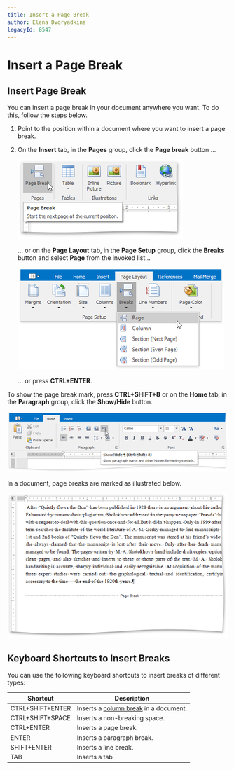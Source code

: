 ```yaml
---
title: Insert a Page Break
author: Elena Dvoryadkina
legacyId: 8547
---
```

# Insert a Page Break
## Insert Page Break
You can insert a page break in your document anywhere you want. To do this, follow the steps below.
1. Point to the position within a document where you want to insert a page break.
2. On the **Insert** tab, in the **Pages** group, click the **Page break** button ...
	
	![RTEPageBreak](../../../images/img121358.png)
	
	... or on the **Page Layout** tab, in the **Page Setup** group, click the **Breaks** button and select **Page** from the invoked list...
	
	![PageBreakPageLayoutRibbon](../../../images/img121359.png)
	
	... or press **CTRL+ENTER**.

To show the page break mark, press **CTRL+SHIFT+8** or on the **Home** tab, in the **Paragraph** group, click the **Show/Hide** button.

![RTEShowHideParagraph](../../../images/img121269.png)

In a document, page breaks are marked as illustrated below.

![RTEBreakSectionMark](../../../images/img121270.png)

## Keyboard Shortcuts to Insert Breaks
You can use the following keyboard shortcuts to insert breaks of different types:

| Shortcut | Description |
|---|---|
| CTRL+SHIFT+ENTER | Inserts a [column break](../document-layout-and-page-setup/lay-out-text-in-columns.md) in a document. |
| CTRL+SHIFT+SPACE | Inserts a non-breaking space. |
| CTRL+ENTER | Inserts a page break. |
| ENTER | Inserts a paragraph break. |
| SHIFT+ENTER | Inserts a line break. |
| TAB | Inserts a tab |